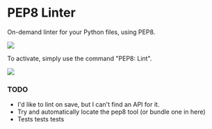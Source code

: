 # PEP8 Linter

On-demand linter for your Python files, using PEP8.

![](http://f.cl.ly/items/0w1N3V3r3e3p3q1Q3g0l/Screen%20Shot%202014-02-28%20at%2000.11.01.png)

To activate, simply use the command "PEP8: Lint".

![](http://f.cl.ly/items/020P3l461S2Q212P082b/Screen%20Shot%202014-02-28%20at%2000.10.57.png)

### TODO

- I'd like to lint on save, but I can't find an API for it.
- Try and automatically locate the pep8 tool (or bundle one in here)
- Tests tests tests
